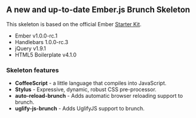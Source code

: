 ## A new and up-to-date Ember.js Brunch Skeleton
This skeleton is based on the official Ember [Starter Kit](https://github.com/emberjs/starter-kit/archive/master.zip).

- Ember v1.0.0-rc.1
- Handlebars 1.0.0-rc.3
- jQuery v1.9.1
- HTML5 Boilerplate v4.1.0

### Skeleton features
- **CoffeeScript** - a little language that compiles into JavaScript.
- **Stylus** - Expressive, dynamic, robust CSS pre-processor.
- **auto-reload-brunch** - Adds automatic browser reloading support to brunch.
- **uglify-js-brunch** - Adds UglifyJS support to brunch.

